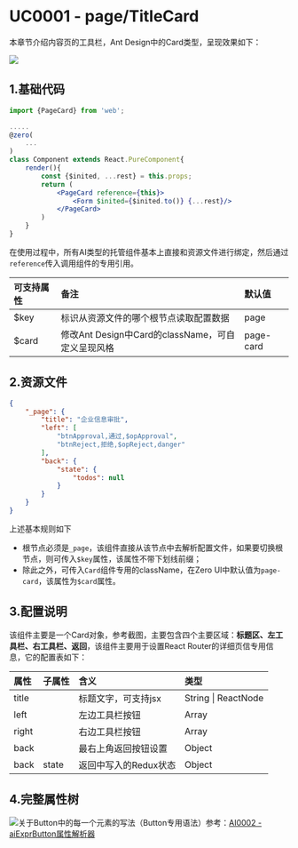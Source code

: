 # UC0001 - page/TitleCard

本章节介绍内容页的工具栏，Ant Design中的Card类型，呈现效果如下：

![](/document/previous/backupus/backup/image/UC0001-1.png)

## 1.基础代码

```jsx
import {PageCard} from 'web';

.....
@zero(
    ...
)
class Component extends React.PureComponent{
    render(){
        const {$inited, ...rest} = this.props;
        return (
            <PageCard reference={this}>
                <Form $inited={$inited.to()} {...rest}/>
            </PageCard>
        )
    }
}
```

在使用过程中，所有AI类型的托管组件基本上直接和资源文件进行绑定，然后通过`reference`传入调用组件的专用引用。

| 可支持属性 | 备注 | 默认值 |
| :--- | :--- | :--- |
| $key | 标识从资源文件的哪个根节点读取配置数据 | page |
| $card | 修改Ant Design中Card的className，可自定义呈现风格 | page-card |

## 2.资源文件

```json
{
    "_page": {
        "title": "企业信息审批",
        "left": [
            "btnApproval,通过,$opApproval",
            "btnReject,拒绝,$opReject,danger"
        ],
        "back": {
            "state": {
                "todos": null
            }
        }
    }
}
```

上述基本规则如下

* 根节点必须是`_page`，该组件直接从该节点中去解析配置文件，如果要切换根节点，则可传入`$key`属性，该属性不带下划线前缀；
* 除此之外，可传入`Card`组件专用的className，在Zero UI中默认值为`page-card`，该属性为`$card`属性。

## 3.配置说明

该组件主要是一个Card对象，参考截图，主要包含四个主要区域：**标题区、左工具栏、右工具栏、返回**，该组件主要用于设置React Router的详细页信专用信息，它的配置表如下：

| 属性 | 子属性 | 含义 | 类型 |
| :--- | :--- | :--- | :--- |
| title |  | 标题文字，可支持jsx | String \| ReactNode |
| left |  | 左边工具栏按钮 | Array |
| right |  | 右边工具栏按钮 | Array |
| back |  | 最右上角返回按钮设置 | Object |
| back | state | 返回中写入的Redux状态 | Object |

## 4.完整属性树

![](/document/previous/backupus/backup/image/UC0001-2.png)关于Button中的每一个元素的写法（Button专用语法）参考：[AI0002 - aiExprButton属性解析器](/document/previous/backup/ai0002-aiexprbuttonshu-xing-jie-xi-qi.mdi-qi.md)

